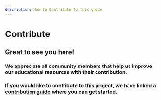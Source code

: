 ```yaml
---
description: How to Contribute to this guide
---
```


# Contribute

## Great to see you here!

### We appreciate all community members that help us improve our educational resources with their contribution.

### If you would like to contribute to this project, we have linked a [contribution guide](untitled-1/) where you can get started. 

